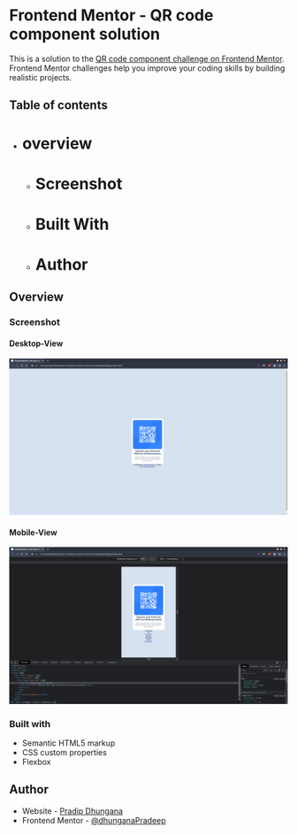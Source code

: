# Frontend Mentor - QR code component solution

This is a solution to the [QR code component challenge on Frontend Mentor](https://www.frontendmentor.io/challenges/qr-code-component-iux_sIO_H). Frontend Mentor challenges help you improve your coding skills by building realistic projects. 

## Table of contents

- # overview
  - # Screenshot
  - # Built With
  - # Author

## Overview

### Screenshot
#### Desktop-View
![CHEESE!](screenshot/desktop-view.png)
#### Mobile-View
![CHEESE!](screenshot/mobile-view.png)

### Built with

- Semantic HTML5 markup
- CSS custom properties
- Flexbox

## Author

- Website - [Pradip Dhungana](https://www.dhunganapradip.com.np)
- Frontend Mentor - [@dhunganaPradeep](https://www.frontendmentor.io/profile/dhunganaPradeep)

